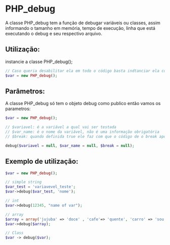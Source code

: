 # PHP_debug

A classe PHP_debug tem a função de debugar variáveis ou classes, assim informando o tamanho em memória, tempo de execução, linha que está executando o debug e seu respectivo arquivo. 

## Utilização:

instancie a classe PHP_debug(); 

```php
// Caso queria desabilitar ela em todo o código basta indtanciar ela com o parametro false;
$var = new PHP_debug();
```

## Parâmetros:

A classe PHP_debug só tem o objeto debug como publico então vamos os parametros:

```php
$var = new PHP_debug();

// $variavel: é a variável a qual vai ser testada
// $var_name: é o nome da variável, não é uma informação obrigatória
// $break: quando definida true ele faz com que o código de o break apos executa o debug por padrão ela está com false

debug($variavel = null, $var_name = null, $break = null);

```

## Exemplo de utilização: 

```php
$var = new PHP_debug();

// simple string
$var_test = 'variavevel_teste';
$var->debug($var_test, 'nome');

// int
$var->debug(12345, "name of var");

// array
$array = array('jujuba' => 'doce' , 'cafe'=> 'quente', 'carro' => 'sou pobre', 'sem chave' );
$var->debug($array);

// Class
$var -> debug($var);

```







